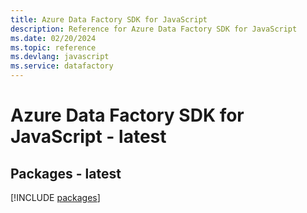 ```yaml
---
title: Azure Data Factory SDK for JavaScript
description: Reference for Azure Data Factory SDK for JavaScript
ms.date: 02/20/2024
ms.topic: reference
ms.devlang: javascript
ms.service: datafactory
---
```

# Azure Data Factory SDK for JavaScript - latest
## Packages - latest
[!INCLUDE [packages](data-factory-index.md)]